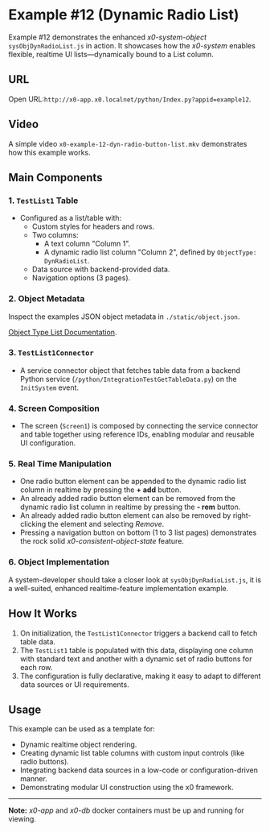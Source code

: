 # Example #12 (Dynamic Radio List)

Example #12 demonstrates the enhanced *x0-system-object* `sysObjDynRadioList.js`
in action. It showcases how the *x0-system* enables flexible, realtime UI
lists—dynamically bound to a List column.

## URL

Open URL:`http://x0-app.x0.localnet/python/Index.py?appid=example12`.

## Video

A simple video `x0-example-12-dyn-radio-button-list.mkv` demonstrates how this example works.

## Main Components

### 1. `TestList1` Table

- Configured as a list/table with:
  - Custom styles for headers and rows.
  - Two columns:
    - A text column "Column 1".
    - A dynamic radio list column "Column 2", defined by `ObjectType: DynRadioList`.
  - Data source with backend-provided data.
  - Navigation options (3 pages).

### 2. Object Metadata

Inspect the examples JSON object metadata in `./static/object.json`.

[Object Type List Documentation](https://docs.webcodex.de/x0/v1.0/appdev-objects.html#list).

### 3. `TestList1Connector`

- A service connector object that fetches table data from a backend Python service (`/python/IntegrationTestGetTableData.py`) on the `InitSystem` event.

### 4. Screen Composition

- The screen (`Screen1`) is composed by connecting the service connector and table together using reference IDs, enabling modular and reusable UI configuration.

### 5. Real Time Manipulation

- One radio button element can be appended to the dynamic radio list column in realtime by pressing the **+ add** button.
- An already added radio button element can be removed from the dynamic radio list column in realtime by pressing the **- rem** button.
- An already added radio button element can also be removed by right-clicking the element and selecting *Remove*.
- Pressing a navigation button on bottom (1 to 3 list pages) demonstrates the rock solid *x0-consistent-object-state* feature.

### 6. Object Implementation

A system-developer should take a closer look at `sysObjDynRadioList.js`, it is a
well-suited, enhanced realtime-feature implementation example.

## How It Works

1. On initialization, the `TestList1Connector` triggers a backend call to fetch table data.
2. The `TestList1` table is populated with this data, displaying one column with standard text and another with a dynamic set of radio buttons for each row.
3. The configuration is fully declarative, making it easy to adapt to different data sources or UI requirements.

## Usage

This example can be used as a template for:
- Dynamic realtime object rendering.
- Creating dynamic list table columns with custom input controls (like radio buttons).
- Integrating backend data sources in a low-code or configuration-driven manner.
- Demonstrating modular UI construction using the x0 framework.

---

**Note:** *x0-app* and *x0-db* docker containers must be up and running for viewing.
